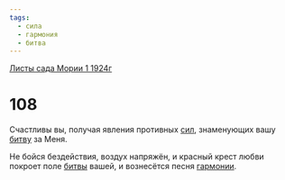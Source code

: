 ```yaml
---
tags:
  - сила
  - гармония
  - битва
---
```


[Листы сада Мории 1 1924г](/agni/1924)

# 108
Счастливы вы, получая явления противных [сил](/tag/#сила), знаменующих вашу [битву](/tag/#битва) за Меня.   

Не бойся бездействия, воздух напряжён, и красный крест любви покроет поле [битвы](/tag/#битва) вашей, и вознесётся песня [гармонии](/tag/#гармония).   

